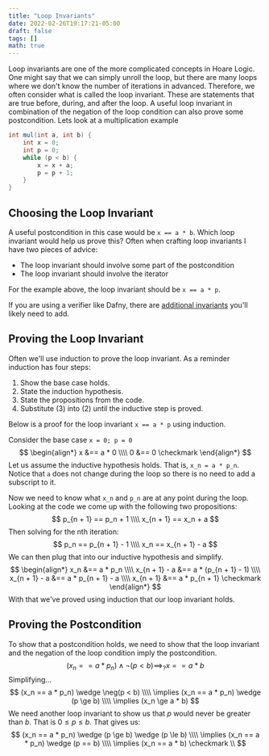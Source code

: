 ```yaml
---
title: "Loop Invariants"
date: 2022-02-26T19:17:21-05:00
draft: false
tags: []
math: true
---
```


Loop invariants are one of the more complicated concepts in Hoare Logic. One might say that we can simply unroll the loop, but there are many loops where we don't know the number of iterations in advanced. Therefore, we often consider what is called the loop invariant. These are statements that are true before, during, and after the loop. A useful loop invariant in combination of the negation of the loop condition can also prove some postcondition. Lets look at a multiplication example

```java
int mul(int a, int b) {
    int x = 0;
    int p = 0;
    while (p < b) {
        x = x + a;
        p = p + 1;
    }
}
```

## Choosing the Loop Invariant

A useful postcondition in this case would be `x == a * b`. Which loop invariant would help us prove this? Often when crafting loop invariants I have two pieces of advice:

- The loop invariant should involve some part of the postcondition
- The loop invariant should involve the iterator

For the example above, the loop invariant should be `x == a * p`.

If you are using a verifier like Dafny, there are [additional invariants](/blog/dafny-loops/) you'll likely need to add.

## Proving the Loop Invariant

Often we'll use induction to prove the loop invariant. As a reminder induction has four steps:

1. Show the base case holds.
2. State the induction hypothesis.
3. State the propositions from the code.
4. Substitute (3) into (2) until the inductive step is proved. 

Below is a proof for the loop invariant `x == a * p` using induction.

Consider the base case `x = 0; p = 0`
$$
\begin{align*}
x &== a * 0 \\\\
0 &== 0 \checkmark
\end{align*}
$$
Let us assume the inductive hypothesis holds. That is, `x_n = a * p_n`. Notice that `a` does not change during the loop so there is no need to add a subscript to it.

Now we need to know what `x_n` and `p_n` are at any point during the loop. Looking at the code we come up with the following two propositions:
$$
p_{n + 1} == p_n + 1 \\\\
x_{n + 1} == x_n + a
$$
Then solving for the nth iteration:
$$
p_n == p_{n + 1} - 1 \\\\
x_n == x_{n + 1} - a
$$
We can then plug that into our inductive hypothesis and simplify.
$$
\begin{align*}
x_n &== a * p_n \\\\
x_{n + 1} - a &== a * (p_{n + 1} - 1) \\\\
x_{n + 1} - a &== a * p_{n + 1} - a \\\\
x_{n + 1} &== a * p_{n + 1} \checkmark
\end{align*}
$$
With that we've proved using induction that our loop invariant holds.

## Proving the Postcondition

To show that a postcondition holds, we need to show that the loop invariant and the negation of the loop condition imply the postcondition.
$$
(x_n == a * p_n) \wedge \neg(p < b) \implies_? x == a * b
$$
Simplifying...
$$
(x_n == a * p_n) \wedge \neg(p < b) \\\\
\implies (x_n == a * p_n) \wedge (p \ge b) \\\\
\implies (x_n \ge a * b)
$$
We need another loop invariant to show us that $p$ would never be greater than $b$. That is $0 \le p \le b$. That gives us:
$$
(x_n == a * p_n) \wedge (p \ge b) \wedge (p \le b) \\\\
 \implies (x_n == a * p_n) \wedge (p == b) \\\\
 \implies (x_n == a * b) \checkmark \\
$$
